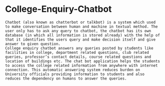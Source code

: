 # College-Enquiry-Chatbot

	Chatbot (also known as chatterbot or talkbot) is a system which used to make conversation between human and machine in textual method. The user only has to ask any query to chatbot, the chatbot has its own database (in which all information is stored already) with the help of that it identifies the users query and make decision itself and give answer to given question. 
	College enquiry chatbot answers any queries posted by students like facilities in college, department related questions, club related queries, professor’s contact details, course related questions and location of buildings etc. The chat bot application helps the students to access the college related information from anywhere with internet connection. This automatic answering system reduces burden on University officials providing information to students and also reduces the dependency on humans to answer the queries.
